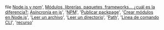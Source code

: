 file
[Node.js y npm](https://www.genbeta.com/desarrollo/node-js-y-npm)',
  [Módulos, librerías, paquetes, frameworks... ¿cuál es la diferencia?](http://community.laboratoria.la/t/modulos-librerias-paquetes-fra);
  [Asíncronía en js](https://carlosazaustre.es/manejando-la-asincronia-en-javascript)',
  '[NPM](https://docs.npmjs.com/getting-started/what-is-npm)',
  '[Publicar packpage](https://docs.npmjs.com/getting-started/publishing-npm-packages)',
  '[Crear módulos en Node.js](https://docs.npmjs.com/getting-started/publishing-npm-packages)',
  '[Leer un archivo](https://nodejs.org/api/fs.html#fs_fs_readfile_path_options_callback)',
  '[Leer un directorio](https://nodejs.org/api/fs.html#fs_fs_readdir_path_options_callback)',
  '[Path](https://nodejs.org/api/path.html)',
  '[Linea de comando CLI](https://medium.com/netscape/a-guide-to-create-a-nodejs-command-line-package-c2166ad0452e)',
  '[recurso](https://www.youtube.com/watch?v=Lub5qOmY4JQ)'